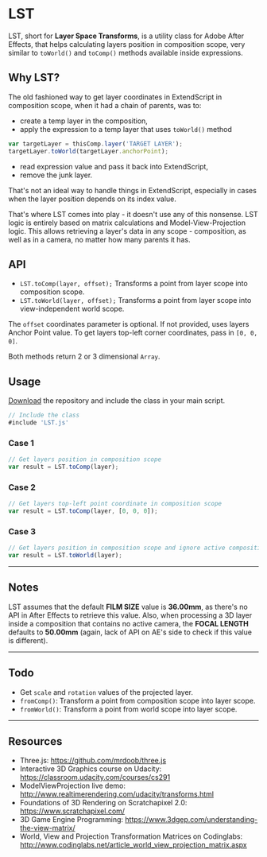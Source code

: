 # LST #

LST, short for **Layer Space Transforms**, is a utility class for Adobe After Effects, that helps calculating layers position in composition scope, very similar to `toWorld()` and `toComp()` methods available inside expressions.

## Why LST? ##

The old fashioned way to get layer coordinates in ExtendScript in composition scope, when it had a chain of parents, was to:
- create a temp layer in the composition,
- apply the expression to a temp layer that uses `toWorld()` method

```javascript
var targetLayer = thisComp.layer('TARGET LAYER');
targetLayer.toWorld(targetLayer.anchorPoint);
```

- read expression value and pass it back into ExtendScript,
- remove the junk layer.

That's not an ideal way to handle things in ExtendScript, especially in cases when the layer position depends on its index value.

That's where LST comes into play - it doesn't use any of this nonsense. LST logic is entirely based on matrix calculations and Model-View-Projection logic. This allows retrieving a layer's data in any scope - composition, as well as in a camera, no matter how many parents it has.

## API ##

* `LST.toComp(layer, offset);` Transforms a point from layer scope into composition scope.
* `LST.toWorld(layer, offset);` Transforms a point from layer scope into view-independent world scope.

The `offset` coordinates parameter is optional. If not provided, uses layers Anchor Point value. To get layers top-left corner coordinates, pass in `[0, 0, 0]`.

Both methods return 2 or 3 dimensional `Array`.

## Usage ##

[Download](https://github.com/rendertom/LST/archive/master.zip) the repository and include the class in your main script.

```javascript
// Include the class
#include 'LST.js'
```

### Case 1 ###

```javascript
// Get layers position in composition scope
var result = LST.toComp(layer);
```

### Case 2 ###

```javascript
// Get layers top-left point coordinate in composition scope
var result = LST.toComp(layer, [0, 0, 0]);
```

### Case 3 ###

```javascript
// Get layers position in composition scope and ignore active composition camera
var result = LST.toWorld(layer);
```
---

## Notes ##

LST assumes that the default **FILM SIZE** value is **36.00mm**, as there's no API in After Effects to retrieve this value. Also, when processing a 3D layer inside a composition that contains no active camera, the **FOCAL LENGTH** defaults to **50.00mm** (again, lack of API on AE's side to check if this value is different).

---

## Todo ##

* Get `scale` and `rotation` values of the projected layer.
* `fromComp()`: Transform a point from composition scope into layer scope. 
* `fromWorld()`: Transform a point from world scope into layer scope.

---

## Resources ##
* Three.js: https://github.com/mrdoob/three.js
* Interactive 3D Graphics course on Udacity: https://classroom.udacity.com/courses/cs291
* ModelViewProjection live demo: http://www.realtimerendering.com/udacity/transforms.html
* Foundations of 3D Rendering on Scratchapixel 2.0: https://www.scratchapixel.com/
* 3D Game Engine Programming: https://www.3dgep.com/understanding-the-view-matrix/
* World, View and Projection Transformation Matrices on Codinglabs: http://www.codinglabs.net/article_world_view_projection_matrix.aspx